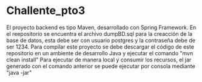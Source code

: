 # Challente_pto3
El proyecto backend es tipo Maven, desarrollado con Spring Framework.
En el reepositorio se encuentra el archivo dumpBD.sql para la creacción de la base de datos, esta debe ser con usuario postgres y la contraseña debe de ser 1234.
Para compilar este proyecto se debe descargar el código de este repositorio en un ambiente de desarrollo Java y ejecutar el comando "mvn clean install"
Para ejecutar de manera local y consumir los recursos, el jar generado con el comando anterior se puede ejecutar por consola mediante "java -jar"

